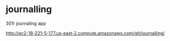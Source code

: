 # journalling
301r journaling app

http://ec2-18-221-5-177.us-east-2.compute.amazonaws.com/git/journalling/
